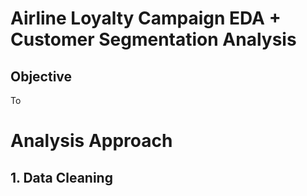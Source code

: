 # Airline Loyalty Campaign EDA + Customer Segmentation Analysis

## Objective
To 



# Analysis Approach

## 1. Data Cleaning
